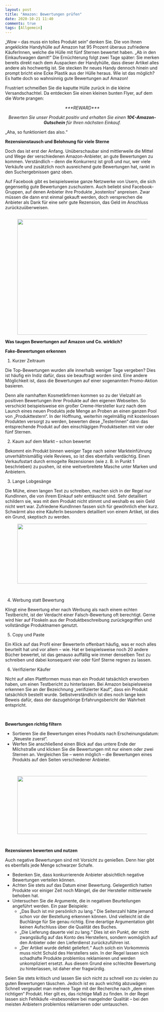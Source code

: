 ```yaml
---
layout: post
title: "Amazon: Bewertungen prüfen"
date: 2020-10-21 11:40
comments: true
tags: [Allgemein]
---
```

<!-- wp:tadv/classic-paragraph -->
<p>„Wow – das muss ein tolles Produkt sein“ denken Sie. Die von Ihnen angeklickte Handyhülle auf Amazon hat 95 Prozent überaus zufriedene KäuferInnen, welche die Hülle mit fünf Sternen bewertet haben. „Ab in den Einkaufswagen damit!“ Die Ernüchterung folgt zwei Tage später: Sie merken bereits direkt nach dem Auspacken der Handyhülle, dass dieser Artikel alles andere als hochwertig ist. Sie stecken Ihr neues Handy dennoch hinein und prompt bricht eine Ecke Plastik aus der Hülle heraus. Wie ist das möglich? Es hatte doch so wahnsinnig gute Bewertungen auf Amazon!</p>
<p>Frustriert schmeißen Sie die kaputte Hülle zurück in die kleine Versandschachtel. Da entdecken Sie einen kleinen bunten Flyer, auf dem die Worte prangen:</p>
<p style="text-align: center;"><em>***REWARD*** </em></p>
<p style="text-align: center;"><em>Bewerten Sie unser Produkt positiv und erhalten Sie einen </em><em><strong>10€-Amazon-Gutschein</strong> für Ihren nächsten Einkauf.</em></p>
<p></p>
<p>„Aha, so funktioniert das also.“</p>
<p></p>
<p><strong>Rezensionstausch und Belohnung für viele Sterne</strong></p>
<p>Doch das ist erst der Anfang. Unüberschaubar sind mittlerweile die Mittel und Wege der verschiedenen Amazon-Anbieter, an gute Bewertungen zu kommen. Verständlich – denn die Konkurrenz ist groß und nur, wer viele Verkäufe und zusätzlich noch ausreichend gute Bewertungen hat, rankt in den Suchergebnissen ganz oben.</p>
<p>Auf Facebook gibt es beispielsweise ganze Netzwerke von Usern, die sich gegenseitig gute Bewertungen zuschustern. Auch beliebt sind Facebook-Gruppen, auf denen Anbieter ihre Produkte „kostenlos“ anpreisen. Zwar müssen die dann erst einmal gekauft werden, doch versprechen die Anbieter als Dank für eine sehr gute Rezension, das Geld im Anschluss zurückzuüberweisen.</p>
<p><img src="https://vg07.met.vgwort.de/na/f87fa3d423e24d508734f73ce8bf9255" alt="" width="1" height="1" /></p>
<!-- /wp:tadv/classic-paragraph -->

<!-- wp:image {"align":"center","id":428,"width":503,"height":377} -->
<div class="wp-block-image"><figure class="aligncenter is-resized"><img src="https://bromenituk.de/wp-content/uploads/2020/10/Bildschirmfoto-2020-10-21-um-11.55.13-edited.png" alt="" class="wp-image-428" width="503" height="377"/></figure></div>
<!-- /wp:image -->

<!-- wp:tadv/classic-paragraph /-->

<!-- wp:paragraph -->
<p></p>
<!-- /wp:paragraph -->

<!-- wp:paragraph -->
<p></p>
<!-- /wp:paragraph -->

<!-- wp:paragraph -->
<p><strong>Was taugen Bewertungen auf Amazon und Co. wirklich?</strong></p>
<!-- /wp:paragraph -->

<!-- wp:tadv/classic-paragraph -->
<p><strong>Fake-Bewertungen erkennen</strong></p>
<ol>
<li>Kurzer Zeitraum</li>
</ol>
<p>Die Top-Bewertungen wurden alle innerhalb weniger Tage vergeben? Dies ist häufig ein Indiz dafür, dass sie beauftragt worden sind. Eine andere Möglichkeit ist, dass die Bewertungen auf einer sogenannten Promo-Aktion basieren.</p>
<p>Denn alle namhaften Kosmetikfirmen kommen so zu der Vielzahl an positiven Bewertungen ihrer Produkte auf den eigenen Webseiten. So verschickt beispielsweise ein großer Creme-Hersteller kurz nach dem Launch eines neuen Produkts jede Menge an Proben an einen ganzen Pool von „Produkttestern“. In der Hoffnung, weiterhin regelmäßig mit kostenlosen Produkten versorgt zu werden, bewerten diese „TesterInnen“ dann das entsprechende Produkt auf den einschlägigen Produktseiten mit vier oder fünf Sternen.</p>
<ol start="2">
<li>Kaum auf dem Markt – schon bewertet</li>
</ol>
<p>Bekommt ein Produkt binnen weniger Tage nach seiner Markteinführung unverhältnismäßig viele Reviews, so ist dies ebenfalls verdächtig. Einen Verkaufsstart durch ermogelte Rezensionen (wie z.&nbsp;B. in Punkt 1 beschrieben) zu pushen, ist eine weitverbreitete Masche unter Marken und Anbietern.</p>
<ol start="3">
<li>Lange Lobgesänge</li>
</ol>
<p>Die Mühe, einen langen Text zu schreiben, machen sich in der Regel nur KundInnen, die von ihrem Einkauf sehr enttäuscht sind. Sehr detailliert schildern sie, was mit dem Produkt nicht stimmt und weshalb es sein Geld nicht wert war. Zufriedene KundInnen fassen sich für gewöhnlich eher kurz. Schwärmt also eine KäuferIn besonders detailliert von einem Artikel, ist dies ein Grund, skeptisch zu werden.</p>
<!-- /wp:tadv/classic-paragraph -->

<!-- wp:image {"id":421,"width":818,"height":195,"sizeSlug":"large"} -->
<figure class="wp-block-image size-large is-resized"><img src="https://bromenituk.de/wp-content/uploads/2020/10/Bildschirmfoto-2020-10-21-um-11.43.31.png" alt="" class="wp-image-421" width="818" height="195"/></figure>
<!-- /wp:image -->

<!-- wp:tadv/classic-paragraph -->
<p>&nbsp;</p>
<ol start="4">
<li>Werbung statt Bewertung</li>
</ol>
<p>Klingt eine Bewertung eher nach Werbung als nach einem echten Testbericht, ist der Verdacht einer Falsch-Bewertung oft berechtigt. Gerne wird hier auf Floskeln aus der Produktbeschreibung zurückgegriffen und vollständige Produktnamen genutzt.</p>
<ol start="5">
<li>Copy und Paste</li>
</ol>
<p>Ein Klick auf das Profil einer BewerterIn offenbart häufig, was er noch alles beurteilt hat und vor allem – wie. Hat er beispielsweise noch 20 andere Bücher bewertet, ist das genauso auffällig wie immer denselben Text zu schreiben und dabei konsequent vier oder fünf Sterne regnen zu lassen.</p>
<ol start="6">
<li>Verifizierter Käufer</li>
</ol>
<p>Nicht auf allen Plattformen muss man ein Produkt tatsächlich erworben haben, um einen Testbericht zu hinterlassen. Bei Amazon beispielsweise erkennen Sie an der Bezeichnung „verifizierter Kauf“, dass ein Produkt tatsächlich bestellt wurde. Selbstverständlich ist dies noch lange kein Beweis dafür, dass der dazugehörige Erfahrungsbericht der Wahrheit entspricht.</p>
<p>&nbsp;</p>
<p><strong>Bewertungen richtig filtern</strong></p>
<ul>
<li>Sortieren Sie die Bewertungen eines Produkts nach Erscheinungsdatum: „Neueste zuerst“.</li>
<li>Werfen Sie anschließend einen Blick auf das untere Ende der Milchstraße und klicken Sie die Bewertungen mit nur einem oder zwei Sternen an. Vergleichen Sie – wenn möglich – die Bewertungen eines Produkts auf den Seiten verschiedener Anbieter.</li>
</ul>
<p>&nbsp;</p>
<!-- /wp:tadv/classic-paragraph -->

<!-- wp:image {"id":422,"width":805,"height":189,"sizeSlug":"large"} -->
<figure class="wp-block-image size-large is-resized"><img src="https://bromenituk.de/wp-content/uploads/2020/10/Bildschirmfoto-2020-10-21-um-11.44.10.png" alt="" class="wp-image-422" width="805" height="189"/></figure>
<!-- /wp:image -->

<!-- wp:tadv/classic-paragraph -->
<p> </p>
<p><strong>Rezensionen bewerten und nutzen</strong></p>
<p>Auch negative Bewertungen sind mit Vorsicht zu genießen. Denn hier gibt es ebenfalls jede Menge schwarzer Schafe.</p>
<ul>
<li>Bedenken Sie, dass konkurrierende Anbieter absichtlich negative Bewertungen verteilen können.</li>
<li>Achten Sie stets auf das Datum einer Bewertung. Gelegentlich hatten Produkte vor einiger Zeit noch Mängel, die der Hersteller mittlerweile behoben hat.</li>
<li>Untersuchen Sie die Argumente, die in negativen Beurteilungen angeführt werden. Ein paar Beispiele:
<ul>
<li>„Das Buch ist mir persönlich zu lang.“ Die Seitenzahl hätte jemand schon vor der Bestellung erkennen können. Und vielleicht ist die Buchlänge für Sie genau richtig. Eine derartige Argumentation gibt keinen Aufschluss über die Qualität des Buches.</li>
<li>„Die Lieferung dauerte viel zu lang.“ Dies ist ein Punkt, der nicht zwangsläufig auf das Konto des Herstellers, sondern womöglich auf den Anbieter oder den Lieferdienst zurückzuführen ist.</li>
<li>„Der Artikel wurde defekt geliefert.“ Auch solch ein Vorkommnis muss nicht Schuld des Herstellers sein. In der Regel lassen sich schadhafte Produkte problemlos reklamieren und werden unkompliziert ersetzt. Aus diesem Grund eine schlechte Bewertung zu hinterlassen, ist daher eher fragwürdig.</li>
</ul>
</li>
</ul>
<p>Seien Sie stets kritisch und lassen Sie sich nicht zu schnell von zu vielen zu guten Bewertungen täuschen. Jedoch ist es auch wichtig abzuwägen: Schnell vergeudet man mehrere Tage mit der Recherche nach „dem einen richtigen“ Produkt. Hier gilt es, das richtige Maß zu finden. In der Regel lassen sich Fehlkäufe –insbesondere bei mangelnder Qualität – bei den meisten Anbietern problemlos reklamieren oder umtauschen.</p>
<p><img src="https://vg07.met.vgwort.de/na/f87fa3d423e24d508734f73ce8bf9255" alt="" width="1" height="1" /></p>
<!-- /wp:tadv/classic-paragraph -->

<!-- wp:tadv/classic-paragraph /-->
